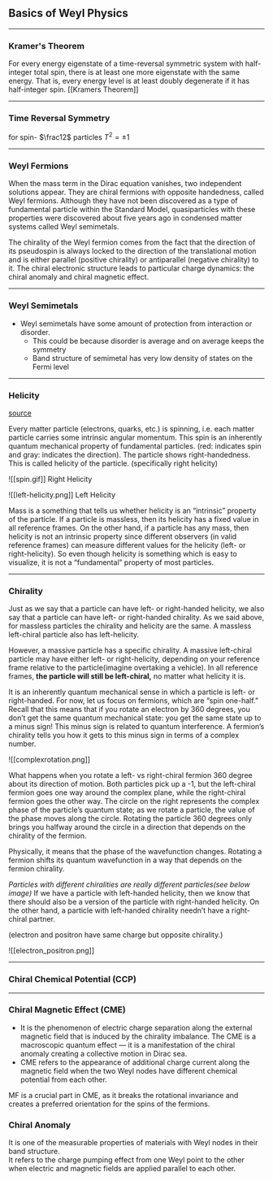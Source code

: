 ## Basics of Weyl Physics 
----
### Kramer's Theorem 
For every energy eigenstate of a time-reversal symmetric system with half-integer total spin, there is at least one more eigenstate with the same energy. That is, every energy level is at least doubly degenerate if it has half-integer spin. [[Kramers Theorem]]

----

### Time Reversal Symmetry 
for spin- $\frac12$ particles $T^2 = \pm 1$   

---


### Weyl Fermions 
When the mass term in the Dirac equation vanishes, two independent solutions appear. They are chiral fermions with opposite handedness, called Weyl fermions. Although they have not been discovered as a type of fundamental particle within the Standard Model, quasiparticles with these properties were discovered about five years ago in condensed matter systems called Weyl semimetals.

The chirality of the Weyl fermion comes from the fact that the direction of its pseudospin is always locked to the direction of the translational motion and is either parallel (positive chirality) or antiparallel (negative chirality) to it. The chiral electronic structure leads to particular charge dynamics: the chiral anomaly and chiral magnetic effect.

---
### Weyl Semimetals 

- Weyl semimetals have some amount of protection from interaction or disorder. 
	- This could be because disorder is average and on average keeps the symmetry
	- Band structure of semimetal has very low density of states on the Fermi level 

----


### Helicity
[source](http://www.quantumdiaries.org/2011/06/19/helicity-chirality-mass-and-the-higgs/)

Every matter particle (electrons, quarks, etc.) is spinning, i.e. each matter particle carries some intrinsic angular momentum. This spin is an inherently quantum mechanical property of fundamental particles. (red: indicates spin and gray: indicates the direction). The particle shows right-handedness. This is called helicity of the particle. (specifically right helicity)

![[spin.gif]]
Right Helicity

![[left-helicity.png]] 
Left Helicity 

Mass is a something that tells us whether helicity is an “intrinsic” property of the particle. If a particle is massless, then its helicity has a fixed value in all reference frames. On the other hand, if a particle has any mass, then helicity is not an intrinsic property since different observers (in valid reference frames) can measure different values for the helicity (left- or right-helicity). So even though helicity is something which is easy to visualize, it is not a “fundamental” property of most particles.

----

### Chirality 
Just as we say that a particle can have left- or right-handed helicity, we also say that a particle can have left- or right-handed chirality. As we said above, for massless particles the chirality and helicity are the same. A massless left-chiral particle also has left-helicity.

However, a massive particle has a specific chirality. A massive left-chiral particle may have either left- or right-helicity, depending on your reference frame relative to the particle(imagine overtaking a vehicle). In all reference frames, **the particle will still be left-chiral,** no matter what helicity it is. 

It is an inherently quantum mechanical sense in which a particle is left- or right-handed. For now, let us focus on fermions, which are “spin one-half.” Recall that this means that if you rotate an electron by 360 degrees, you don’t get the same quantum mechanical state: you get the same state up to a minus sign! This minus sign is related to quantum interference. A fermion’s chirality tells you how it gets to this minus sign in terms of a complex number. 

![[complexrotation.png]]

What happens when you rotate a left- vs right-chiral fermion 360 degree about its direction of motion. Both particles pick up a -1, but the left-chiral fermion goes one way around the complex plane, while the right-chiral fermion goes the other way. The circle on the right represents the complex phase of the particle’s quantum state; as we rotate a particle, the value of the phase moves along the circle. Rotating the particle 360 degrees only brings you halfway around the circle in a direction that depends on the chirality of the fermion.

Physically, it means that the phase of the wavefunction changes. Rotating a fermion shifts its quantum wavefunction in a way that depends on the fermion chirality. 

_Particles with different chiralities are really different particles(see below image)_ If we have a particle with left-handed helicity, then we know that there should also be a version of the particle with right-handed helicity. On the other hand, a particle with left-handed chirality needn’t have a right-chiral partner.

(electron and positron have same charge but opposite chirality.)

![[electron_positron.png]]

---

### Chiral Chemical Potential (CCP)

---

### Chiral Magnetic Effect (CME)

- It is the phenomenon of electric charge separation along the external magnetic field that is induced by the chirality imbalance. The CME is a macroscopic quantum effect — it is a manifestation of the chiral anomaly creating a collective motion in Dirac sea. 
- CME refers to the appearance of additional charge current along the magnetic field when the two Weyl nodes have different chemical potential from each other.

MF is a crucial part in CME, as it breaks the rotational invariance and creates a preferred orientation for the spins of the fermions. 

### Chiral Anomaly 
It is one of the measurable properties of materials with Weyl nodes in their band structure.  
It refers to the charge pumping effect from one Weyl point to the other when electric and magnetic fields are applied parallel to each other. 